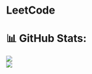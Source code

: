 # LeetCode

# 📊 GitHub Stats:

![](https://github-readme-stats.vercel.app/api/pin?username=renerod1&hide_border=true&theme=transparent&show_icons=true&exclude_repo=renerod1&repo=leetcode)<br/>
![](https://github-readme-stats.vercel.app/api/top-langs/?username=renerod1&hide_border=true&theme=transparent&layout=compact&exclude_repo=renerod1&repo=leetcode)